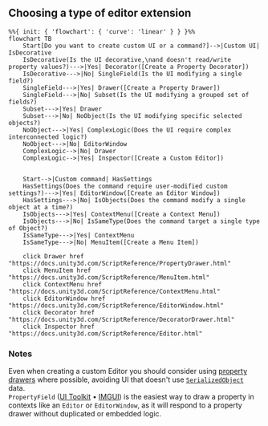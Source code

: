 ## Choosing a type of editor extension

```mermaid
%%{ init: { 'flowchart': { 'curve': 'linear' } } }%%
flowchart TB
    Start[Do you want to create custom UI or a command?]-->|Custom UI| IsDecorative
    IsDecorative(Is the UI decorative,\nand doesn't read/write property values?)--->|Yes| Decorator([Create a Property Decorator])
    IsDecorative--->|No| SingleField(Is the UI modifying a single field?)
    SingleField--->|Yes| Drawer([Create a Property Drawer])
    SingleField--->|No| Subset(Is the UI modifying a grouped set of fields?)
    Subset--->|Yes| Drawer
    Subset--->|No| NoObject(Is the UI modifying specific selected objects?)
    NoObject--->|Yes| ComplexLogic(Does the UI require complex interconnected logic?)
    NoObject--->|No| EditorWindow
    ComplexLogic-->|No| Drawer
    ComplexLogic-->|Yes| Inspector([Create a Custom Editor])


    Start-->|Custom command| HasSettings
    HasSettings(Does the command require user-modified custom settings?)--->|Yes| EditorWindow([Create an Editor Window])
    HasSettings--->|No| IsObjects(Does the command modify a single object at a time?)
    IsObjects--->|Yes| ContextMenu([Create a Context Menu])
    IsObjects--->|No| IsSameType(Does the command target a single type of Object?)
    IsSameType--->|Yes| ContextMenu
    IsSameType--->|No| MenuItem([Create a Menu Item])

    click Drawer href "https://docs.unity3d.com/ScriptReference/PropertyDrawer.html"
    click MenuItem href "https://docs.unity3d.com/ScriptReference/MenuItem.html"
    click ContextMenu href "https://docs.unity3d.com/ScriptReference/ContextMenu.html"
    click EditorWindow href "https://docs.unity3d.com/ScriptReference/EditorWindow.html"
    click Decorator href "https://docs.unity3d.com/ScriptReference/DecoratorDrawer.html"
    click Inspector href "https://docs.unity3d.com/ScriptReference/Editor.html"
```

### Notes
Even when creating a custom Editor you should consider using [property drawers](https://docs.unity3d.com/ScriptReference/PropertyDrawer.html) where possible, avoiding UI that doesn't use [`SerializedObject`](Serialisation/SerializedObject%20How-to.md) data.  
`PropertyField` ([UI Toolkit](https://docs.unity3d.com/ScriptReference/UIElements.PropertyField.html) • [IMGUI](https://docs.unity3d.com/ScriptReference/EditorGUILayout.PropertyField.html)) is the easiest way to draw a property in contexts like an `Editor` or `EditorWindow`, as it will respond to a property drawer without duplicated or embedded logic.
